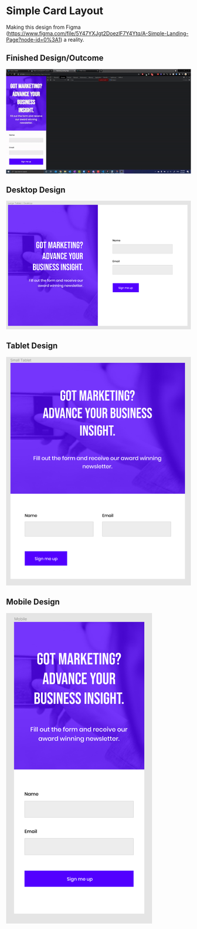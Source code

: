# Simple Card Layout

Making this design from Figma (https://www.figma.com/file/5Y47YXJgt2DoezlF7Y4Ytq/A-Simple-Landing-Page?node-id=0%3A1) a reality.

## Finished Design/Outcome
![Responsive Design of Landing Page](./Landing_Page_Complete.gif)

## Desktop Design

![Desktop Design of Marketing Landing Page](./desktop.png)

## Tablet Design

![Tablet Design of Marketing Landing Page](./tablet.png)

## Mobile Design

![Mobile Design of Marketing Landing Page](./mobile.png)
